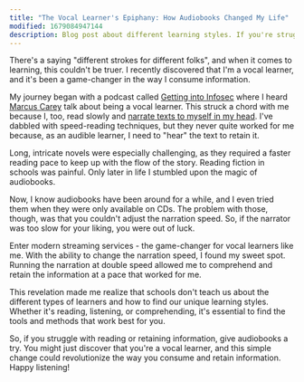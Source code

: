 ```yaml
---
title: "The Vocal Learner's Epiphany: How Audiobooks Changed My Life"
modified: 1679084947144
description: Blog post about different learning styles. If you're struggling with reading or retaining information, this post might just reveal the secret you've been looking for.
---
```


There's a saying "different strokes for different folks", and when it comes to
learning, this couldn't be truer. I recently discovered that I'm a vocal
learner, and it's been a game-changer in the way I consume information.

My journey began with a podcast called [Getting into
Infosec](https://www.gettingintoinfosec.com/) where I heard [Marcus
Carey][marcus-podcast] talk about being a vocal learner. This struck a chord
with me because I, too, read slowly and [narrate texts to myself in my
head][subvocalization]. I've dabbled with speed-reading techniques, but they
never quite worked for me because, as an audible learner, I need to "hear" the
text to retain it.

[marcus-podcast]: https://www.gettingintoinfosec.com/marcus-carey-childhood-builderbreaker-to-navy-cryptologist-to-founder-and-mentor/
[subvocalization]: https://en.wikipedia.org/wiki/Subvocalization

Long, intricate novels were especially challenging, as they required a faster
reading pace to keep up with the flow of the story. Reading fiction in schools
was painful. Only later in life I stumbled upon the magic of audiobooks.

Now, I know audiobooks have been around for a while, and I even tried them when
they were only available on CDs. The problem with those, though, was that you
couldn't adjust the narration speed. So, if the narrator was too slow for your
liking, you were out of luck.

Enter modern streaming services - the game-changer for vocal learners like me.
With the ability to change the narration speed, I found my sweet spot. Running
the narration at double speed allowed me to comprehend and retain the
information at a pace that worked for me.

This revelation made me realize that schools don't teach us about the different
types of learners and how to find our unique learning styles. Whether it's
reading, listening, or comprehending, it's essential to find the tools and
methods that work best for you.

So, if you struggle with reading or retaining information, give audiobooks a
try. You might just discover that you're a vocal learner, and this simple change
could revolutionize the way you consume and retain information. Happy listening!